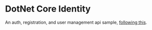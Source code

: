 # DotNet Core Identity

An auth, registration, and user management api sample, [following this](https://jasonwatmore.com/post/2018/06/26/aspnet-core-21-simple-api-for-authentication-registration-and-user-management).

